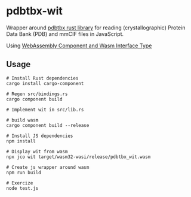 # pdbtbx-wit

Wrapper around [pdbtbx rust library](https://crates.io/crates/pdbtbx) for reading (crystallographic) Protein Data Bank (PDB) and mmCIF files in JavaScript.

Using [WebAssembly Component and Wasm Interface Type](https://component-model.bytecodealliance.org/language-support/rust.html)

## Usage

```shell
# Install Rust dependencies
cargo install cargo-component

# Regen src/bindings.rs 
cargo component build

# Implement wit in src/lib.rs

# build wasm
cargo component build --release

# Install JS dependencies
npm install

# Display wit from wasm
npx jco wit target/wasm32-wasi/release/pdbtbx_wit.wasm

# Create js wrapper around wasm
npm run build

# Exercize
node test.js
```